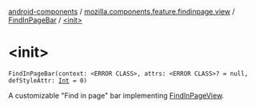 [android-components](../../index.md) / [mozilla.components.feature.findinpage.view](../index.md) / [FindInPageBar](index.md) / [&lt;init&gt;](./-init-.md)

# &lt;init&gt;

`FindInPageBar(context: <ERROR CLASS>, attrs: <ERROR CLASS>? = null, defStyleAttr: `[`Int`](https://kotlinlang.org/api/latest/jvm/stdlib/kotlin/-int/index.html)` = 0)`

A customizable "Find in page" bar implementing [FindInPageView](../-find-in-page-view/index.md).

